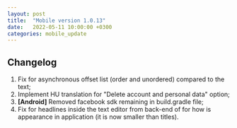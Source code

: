 ```yaml
---
layout: post
title:  "Mobile version 1.0.13"
date:   2022-05-11 10:00:00 +0300
categories: mobile_update
---
```


Changelog
---
1. Fix for asynchronous offset list (order and unordered) compared to the text;
2. Implement HU translation for "Delete account and personal data" option;
3. **[Android]** Removed facebook sdk remaining in build.gradle file;
4. Fix for headlines inside the text editor from back-end of for how is appearance in application (it is now smaller than titles).
